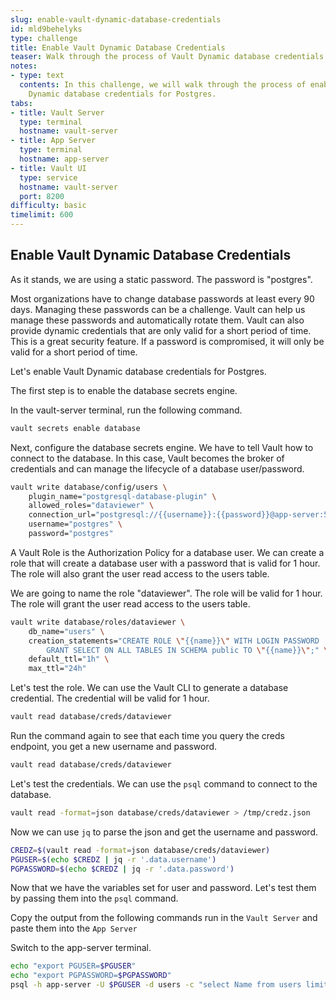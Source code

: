 ```yaml
---
slug: enable-vault-dynamic-database-credentials
id: mld9behelyks
type: challenge
title: Enable Vault Dynamic Database Credentials
teaser: Walk through the process of Vault Dynamic database credentials for Postgres.
notes:
- type: text
  contents: In this challenge, we will walk through the process of enabling Vault
    Dynamic database credentials for Postgres.
tabs:
- title: Vault Server
  type: terminal
  hostname: vault-server
- title: App Server
  type: terminal
  hostname: app-server
- title: Vault UI
  type: service
  hostname: vault-server
  port: 8200
difficulty: basic
timelimit: 600
---
```


## Enable Vault Dynamic Database Credentials

As it stands, we are using a static password.  The password is "postgres".

Most organizations have to change database passwords at least every 90 days.  Managing these passwords can be a challenge.  Vault can help us manage these passwords and automatically rotate them. Vault can also provide dynamic credentials that are only valid for a short period of time.  This is a great security feature.  If a password is compromised, it will only be valid for a short period of time.

Let's enable Vault Dynamic database credentials for Postgres.

The first step is to  enable the database secrets engine.

In the vault-server terminal, run the following command.

```bash
vault secrets enable database
```

Next, configure the database secrets engine.  We have to tell Vault how to connect to the database.  In this case, Vault becomes the broker of credentials and can manage the lifecycle of a database user/password.

```bash
vault write database/config/users \
    plugin_name="postgresql-database-plugin" \
    allowed_roles="dataviewer" \
    connection_url="postgresql://{{username}}:{{password}}@app-server:5432/users" \
    username="postgres" \
    password="postgres"
```

A Vault Role is the Authorization Policy for a database user.  We can create a role that will create a database user with a password that is valid for 1 hour.  The role will also grant the user read access to the users table.

We are going to name the role "dataviewer". The role will be valid for 1 hour.  The role will grant the user read access to the users table.

```bash
vault write database/roles/dataviewer \
    db_name="users" \
    creation_statements="CREATE ROLE \"{{name}}\" WITH LOGIN PASSWORD '{{password}}' VALID UNTIL '{{expiration}}'; \
        GRANT SELECT ON ALL TABLES IN SCHEMA public TO \"{{name}}\";" \
    default_ttl="1h" \
    max_ttl="24h"
```

Let's test the role.  We can use the Vault CLI to generate a database credential.  The credential will be valid for 1 hour.


```bash
vault read database/creds/dataviewer
```

Run the command again to see that each time you query the creds endpoint, you get a new username and password.

```bash
vault read database/creds/dataviewer
```

Let's test the credentials.  We can use the `psql` command to connect to the database.

```bash
vault read -format=json database/creds/dataviewer > /tmp/credz.json
```

Now we can use `jq` to parse the json and get the username and password.

```bash
CREDZ=$(vault read -format=json database/creds/dataviewer)
PGUSER=$(echo $CREDZ | jq -r '.data.username')
PGPASSWORD=$(echo $CREDZ | jq -r '.data.password')
```

Now that we have the variables set for user and password.  Let's test them by passing them into the `psql` command.

Copy the output from the following commands run in the `Vault Server` and paste them into the `App Server`

Switch to the app-server terminal.

```bash
echo "export PGUSER=$PGUSER"
echo "export PGPASSWORD=$PGPASSWORD"
psql -h app-server -U $PGUSER -d users -c "select Name from users limit 5;"
```
